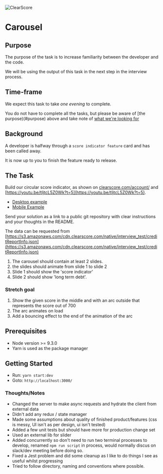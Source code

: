 ![ClearScore](https://github.com/ClearScore/tech-screen/blob/master/assets/clearscore.png)

# Carousel

## Purpose

The purpose of the task is to increase familiarity between the developer and the code.

We will be using the output of this task in the next step in the interview process.

## Time-frame

We expect this task to take _one evening_ to complete.

You do not have to complete all the tasks, but please be aware of [the purpose)(#purpose) above and take note of [what we're looking for](../README.md#what-were-looking-for)

## Background

A developer is halfway through a `score indicator feature` card and has been called away.

It is now up to you to finish the feature ready to release.

## The Task

Build our circular score indicator, as shown on [clearscore.com/account/](https://www.clearscore.com/account/) and [https://youtu.be/tIjtcL5Z0Wk?t=5](https://youtu.be/tIjtcL5Z0Wk?t=5).

- [Desktop example](/docs/score-indicator-desktop.jpg)
- [Mobile Example](/docs/score-indicator-mobile.jpg)

Send your solution as a link to a public git repository with clear instructions and your thoughts in the README.

The data can be requested from [https://s3.amazonaws.com/cdn.clearscore.com/native/interview_test/creditReportInfo.json](https://s3.amazonaws.com/cdn.clearscore.com/native/interview_test/creditReportInfo.json)

1.  The carousel should contain at least 2 slides.
2.  the slides should animate from slide 1 to slide 2
3.  Slide 1 should show the 'score indicator'
4.  Slide 2 should show 'long term debt'.

### Stretch goal

1.  Show the given score in the middle and with an arc outside that represents the score out of 700
2.  The arc animates on load
3.  Add a bouncing effect to the end of the animation of the arc

## Prerequisites

- Node version >= 9.3.0
- Yarn is used as the package manager

## Getting Started

- Run: `yarn start:dev`
- Goto: `http://localhost:3000/`

### Thoughts/Notes

- Changed the server to make async requests and hydrate the client from external data
- Didn't add any redux / state manager
- Made some assumptions about quality of finished product/features (css is messy, UI isn't as per design, ui isn't tested)
- Added a few unit tests but should have more for production change set
- Used an external lib for slider
- Added concurrently so don't need to run two terminal processes to develop, renamed `npm run script` in process, would normally discus on slack/dev meeting before doing so.
- Fixed a Jest problem and did some cleanup as I like to do things I see as useful whilst progressing
- Tried to follow directory, naming and conventions where possible.
